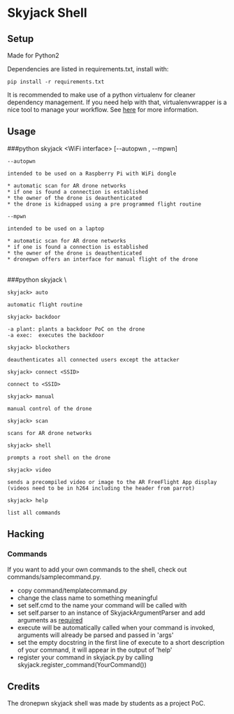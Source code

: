 Skyjack Shell
=============

## Setup

Made for Python2

Dependencies are listed in requirements.txt, install with:
```
pip install -r requirements.txt
```

It is recommended to make use of a python virtualenv for cleaner dependency management.
If you need help with that, virtualenvwrapper is a nice tool to manage your workflow.
See [here](https://virtualenvwrapper.readthedocs.org/en/latest/) for more information.

## Usage

###python skyjack \<WiFi interface\> [--autopwn , --mpwn]

```
--autopwn

intended to be used on a Raspberry Pi with WiFi dongle

* automatic scan for AR drone networks
* if one is found a connection is established
* the owner of the drone is deauthenticated
* the drone is kidnapped using a pre programmed flight routine
```

```
--mpwn

intended to be used on a laptop

* automatic scan for AR drone networks
* if one is found a connection is established
* the owner of the drone is deauthenticated
* dronepwn offers an interface for manual flight of the drone
```
<br>
###python skyjack \<WiFi interface\>

```
skyjack> auto

automatic flight routine
```
```
skyjack> backdoor

-a plant: plants a backdoor PoC on the drone
-a exec:  executes the backdoor
```
```
skyjack> blockothers

deauthenticates all connected users except the attacker
```
```
skyjack> connect <SSID>

connect to <SSID>
```
```
skyjack> manual

manual control of the drone
```
```
skyjack> scan

scans for AR drone networks
```
```
skyjack> shell

prompts a root shell on the drone
```
```
skyjack> video

sends a precompiled video or image to the AR FreeFlight App display
(videos need to be in h264 including the header from parrot)
```
```
skyjack> help

list all commands
```


Hacking
-------

### Commands

If you want to add your own commands to the shell, check out commands/samplecommand.py.

* copy command/templatecommand.py
* change the class name to something meaningful
* set self.cmd to the name your command will be called with
* set self.parser to an instance of SkyjackArgumentParser and add arguments as [required](https://docs.python.org/3/library/argparse.html)
* execute will be automatically called when your command is invoked, arguments will already be parsed and passed in 'args'
* set the empty docstring in the first line of execute to a short description of your command, it will appear in the output of 'help'
* register your command in skyjack.py by calling skyjack.register_command(YourCommand())


Credits
-------
The dronepwn skyjack shell was made by students as a project PoC.


